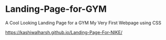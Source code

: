 # Landing-Page-for-GYM
A Cool Looking Landing Page for a GYM
My Very First Webpage using CSS

https://kashiwalharsh.github.io/Landing-Page-For-NIKE/
